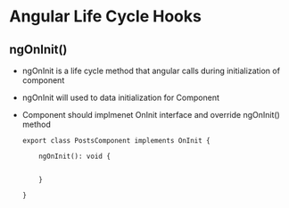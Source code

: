 # Angular Life Cycle Hooks


## ngOnInit()


-	ngOnInit is a life cycle method that angular calls during initialization of component
-	ngOnInit will used to data initialization for Component
-	Component should implmenet OnInit interface and override ngOnInit() method

		
		
		export class PostsComponent implements OnInit {
		
			ngOnInit(): void {
			
			
			}
		
		}